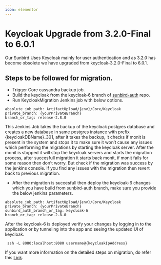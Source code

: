 ```yaml
---
icon: elementor
---
```


# Keycloak Upgrade from 3.2.0-Final to 6.0.1

Our Sunbird Uses Keycloak mainly for user authentication and as 3.2.0 has become obsolete we have upgraded from keycloak-3.2.0-Final to 6.0.1.

## Steps to be followed for migration. <a href="#keycloakupgradefrom3.2.0-finalto6.0.1-stepstobefollowedformigration" id="keycloakupgradefrom3.2.0-finalto6.0.1-stepstobefollowedformigration"></a>

* Trigger Core cassandra backup job.
* Build the keycloak from the keycloak-6 branch of [sunbird-auth](https://github.com/project-sunbird/sunbird-auth/tree/keycloak-6) repo.
* Run KeycloakMigration Jenkins job with below options.

```
absolute_job_path: ArtifactUpload/{env}/Core/Keycloak 
private_branch: {yourPrivateBranch} 
branch_or_tag: release-2.8.0
```

This Jenkins Job takes the backup of the keycloak postgres database and creates a new database in same postgres instance with prefix {keycloakDBName}\_301, after it takes the backup, it checks if monit is present in the system and stops it to make sure it won’t cause any issues which performing the migrations by starting the keycloak server. After the monit is stopped it will stop the keycloak servers and starts the migration process, after succesfull migration it starts back monit, if monit fails for some reason then don’t worry. But check if the migration was success by the jenkins console. If you find any issues with the migration then revert back to previous migration.

* After the migration is succesfull then deploy the keycloak-6 changes which you have build from sunbird-auth branch, make sure you provide the below jenkins parameters.

```
absolute_job_path: ArtifactUpload/{env}/Core/Keycloak
private_branch: {yourPrivateBranch}
sunbird_auth_branch_or_tag: keycloak-6
branch_or_tag: release-2.8.0
```

After the keycloak-6 is deployed verify your changes by logging in to the application or by tunneling into the app and seeing the updated UI of keycloak.

```
 ssh -L 8080:localhost:8080 username@{keycloakIpAddress}
```

If you want more information on the detailed steps on migration, do refer this [Link](https://project-sunbird.atlassian.net/wiki/spaces/UM/pages/1087504491/KeyCloak+6.0.1+upgrade#KeyCloak6.0.1upgrade-24March2020).
